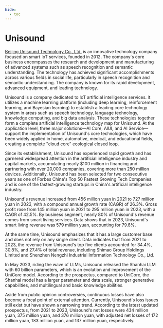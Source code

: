 ```yaml
---
hide:
  - toc
---
```


# Unisound

[Beijing Unisound Technology Co., Ltd.](https://www.unisound.com/) is an innovative technology company focused on smart IoT services, founded in 2012. The company's core business encompasses the research and development and manufacturing of advanced systems such as speech recognition and semantic understanding. The technology has achieved significant accomplishments across various fields in social life, particularly in speech recognition and semantic understanding. The company is known for its rapid development, advanced equipment, and leading technology.

Unisound is a company dedicated to IoT artificial intelligence services. It utilizes a machine learning platform (including deep learning, reinforcement learning, and Bayesian learning) to establish a leading core technology system in areas such as speech technology, language technology, knowledge computing, and big data analysis. These technologies together form a complete artificial intelligence technology map for Unisound. At the application level, three major solutions—AI Core, AIUI, and AI Service—support the implementation of Unisound's core technologies, which have been widely applied in home, automotive, medical, and educational fields, creating a complete "cloud core" ecological closed loop.

Since its establishment, Unisound has experienced rapid growth and has garnered widespread attention in the artificial intelligence industry and capital markets, accumulating nearly $100 million in financing and partnering with over 20,000 companies, covering more than 250 million devices. Additionally, Unisound has been selected for two consecutive years as one of Forbes China's Top 50 Fastest Growing Tech Companies and is one of the fastest-growing startups in China's artificial intelligence industry.

Unisound's revenue increased from 456 million yuan in 2021 to 727 million yuan in 2023, with a compound annual growth rate (CAGR) of 26.3%. Gross profit rose from 145 million yuan in 2021 to 295 million yuan in 2023, with a CAGR of 42.5%. By business segment, nearly 80% of Unisound's revenue comes from smart living services. Data shows that in 2023, Unisound's smart living revenue was 579 million yuan, accounting for 79.6%.

At the same time, Unisound emphasizes that it has a large customer base and does not rely on any single client. Data indicates that from 2021 to 2023, the revenue from Unisound's top five clients accounted for 34.4%, 30.8%, and 27.4% of total revenue, including Shimao Group Holdings Limited and Shenzhen Nengzhi Industrial Information Technology Co., Ltd.

In May 2023, riding the wave of LLMs, Unisound released the Shanhai LLM with 60 billion parameters, which is an evolution and improvement of the UniCore model. According to the prospectus, compared to UniCore, the Shanhai model has a larger parameter and data scale, stronger generative capabilities, and multilingual and basic knowledge abilities.

Aside from public opinion controversies, continuous losses have also become a focal point of external attention. Currently, Unisound's loss issues still exist but have shown a narrowing trend. According to the latest updated prospectus, from 2021 to 2023, Unisound's net losses were 434 million yuan, 375 million yuan, and 376 million yuan, with adjusted net losses of 172 million yuan, 183 million yuan, and 137 million yuan, respectively.
